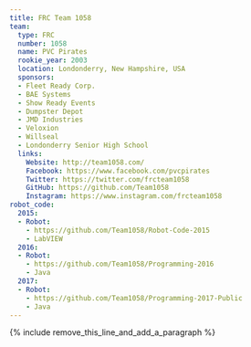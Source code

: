 ```yaml
---
title: FRC Team 1058
team:
  type: FRC
  number: 1058
  name: PVC Pirates
  rookie_year: 2003
  location: Londonderry, New Hampshire, USA
  sponsors:
  - Fleet Ready Corp.
  - BAE Systems
  - Show Ready Events
  - Dumpster Depot
  - JMD Industries
  - Veloxion
  - Willseal
  - Londonderry Senior High School
  links:
    Website: http://team1058.com/
    Facebook: https://www.facebook.com/pvcpirates
    Twitter: https://twitter.com/frcteam1058
    GitHub: https://github.com/Team1058
    Instagram: https://www.instagram.com/frcteam1058
robot_code:
  2015:
  - Robot:
    - https://github.com/Team1058/Robot-Code-2015
    - LabVIEW
  2016:
  - Robot:
    - https://github.com/Team1058/Programming-2016
    - Java
  2017:
  - Robot:
    - https://github.com/Team1058/Programming-2017-Public
    - Java
---
```


{% include remove_this_line_and_add_a_paragraph %}